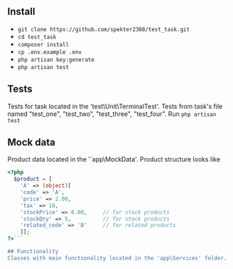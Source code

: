 ## Install

- `git clone https://github.com/spekter2308/test_task.git`
- `cd test_task`
- `composer install`
- `cp .env.example .env` 
- `php artisan key:generate`
- `php artisan test`


## Tests

Tests for task located in the 'test\Unit\TerminalTest'. Tests from task's file named "test_one", "test_two", "test_three", "test_four".
Run `php artisan test`

## Mock data
Product data located in the '`app\MockData'. Product structure looks like
```php
<?php
  $product = [
    'A' => (object)[
    'code' => 'A',
    'price' => 2.00,
    'tax' => 10,
    'stockPrice' => 8.00,     // for stock products
    'stockQty' => 5,          // for stock products
    'related_code' => 'B'     // for related products
    ]];
?>```

## Functionality
Classes with main functionality located in the 'app\Services' folder.
